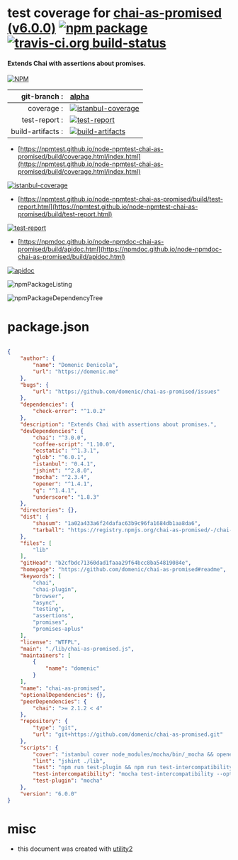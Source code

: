 # test coverage for  [chai-as-promised (v6.0.0)](https://github.com/domenic/chai-as-promised#readme)  [![npm package](https://img.shields.io/npm/v/npmtest-chai-as-promised.svg?style=flat-square)](https://www.npmjs.org/package/npmtest-chai-as-promised) [![travis-ci.org build-status](https://api.travis-ci.org/npmtest/node-npmtest-chai-as-promised.svg)](https://travis-ci.org/npmtest/node-npmtest-chai-as-promised)
#### Extends Chai with assertions about promises.

[![NPM](https://nodei.co/npm/chai-as-promised.png?downloads=true&downloadRank=true&stars=true)](https://www.npmjs.com/package/chai-as-promised)

| git-branch : | [alpha](https://github.com/npmtest/node-npmtest-chai-as-promised/tree/alpha)|
|--:|:--|
| coverage : | [![istanbul-coverage](https://npmtest.github.io/node-npmtest-chai-as-promised/build/coverage.badge.svg)](https://npmtest.github.io/node-npmtest-chai-as-promised/build/coverage.html/index.html)|
| test-report : | [![test-report](https://npmtest.github.io/node-npmtest-chai-as-promised/build/test-report.badge.svg)](https://npmtest.github.io/node-npmtest-chai-as-promised/build/test-report.html)|
| build-artifacts : | [![build-artifacts](https://npmtest.github.io/node-npmtest-chai-as-promised/glyphicons_144_folder_open.png)](https://github.com/npmtest/node-npmtest-chai-as-promised/tree/gh-pages/build)|

- [https://npmtest.github.io/node-npmtest-chai-as-promised/build/coverage.html/index.html](https://npmtest.github.io/node-npmtest-chai-as-promised/build/coverage.html/index.html)

[![istanbul-coverage](https://npmtest.github.io/node-npmtest-chai-as-promised/build/screenCapture.buildCi.browser.%252Ftmp%252Fbuild%252Fcoverage.lib.html.png)](https://npmtest.github.io/node-npmtest-chai-as-promised/build/coverage.html/index.html)

- [https://npmtest.github.io/node-npmtest-chai-as-promised/build/test-report.html](https://npmtest.github.io/node-npmtest-chai-as-promised/build/test-report.html)

[![test-report](https://npmtest.github.io/node-npmtest-chai-as-promised/build/screenCapture.buildCi.browser.%252Ftmp%252Fbuild%252Ftest-report.html.png)](https://npmtest.github.io/node-npmtest-chai-as-promised/build/test-report.html)

- [https://npmdoc.github.io/node-npmdoc-chai-as-promised/build/apidoc.html](https://npmdoc.github.io/node-npmdoc-chai-as-promised/build/apidoc.html)

[![apidoc](https://npmdoc.github.io/node-npmdoc-chai-as-promised/build/screenCapture.buildCi.browser.%252Ftmp%252Fbuild%252Fapidoc.html.png)](https://npmdoc.github.io/node-npmdoc-chai-as-promised/build/apidoc.html)

![npmPackageListing](https://npmtest.github.io/node-npmtest-chai-as-promised/build/screenCapture.npmPackageListing.svg)

![npmPackageDependencyTree](https://npmtest.github.io/node-npmtest-chai-as-promised/build/screenCapture.npmPackageDependencyTree.svg)



# package.json

```json

{
    "author": {
        "name": "Domenic Denicola",
        "url": "https://domenic.me"
    },
    "bugs": {
        "url": "https://github.com/domenic/chai-as-promised/issues"
    },
    "dependencies": {
        "check-error": "^1.0.2"
    },
    "description": "Extends Chai with assertions about promises.",
    "devDependencies": {
        "chai": "^3.0.0",
        "coffee-script": "1.10.0",
        "ecstatic": "^1.3.1",
        "glob": "^6.0.1",
        "istanbul": "0.4.1",
        "jshint": "^2.8.0",
        "mocha": "^2.3.4",
        "opener": "^1.4.1",
        "q": "^1.4.1",
        "underscore": "1.8.3"
    },
    "directories": {},
    "dist": {
        "shasum": "1a02a433a6f24dafac63b9c96fa1684db1aa8da6",
        "tarball": "https://registry.npmjs.org/chai-as-promised/-/chai-as-promised-6.0.0.tgz"
    },
    "files": [
        "lib"
    ],
    "gitHead": "b2cfbdc71360dad1faaa29f64bcc8ba54819084e",
    "homepage": "https://github.com/domenic/chai-as-promised#readme",
    "keywords": [
        "chai",
        "chai-plugin",
        "browser",
        "async",
        "testing",
        "assertions",
        "promises",
        "promises-aplus"
    ],
    "license": "WTFPL",
    "main": "./lib/chai-as-promised.js",
    "maintainers": [
        {
            "name": "domenic"
        }
    ],
    "name": "chai-as-promised",
    "optionalDependencies": {},
    "peerDependencies": {
        "chai": ">= 2.1.2 < 4"
    },
    "repository": {
        "type": "git",
        "url": "git+https://github.com/domenic/chai-as-promised.git"
    },
    "scripts": {
        "cover": "istanbul cover node_modules/mocha/bin/_mocha && opener ./coverage/lcov-report/lib/chai-as-promised.js.html",
        "lint": "jshint ./lib",
        "test": "npm run test-plugin && npm run test-intercompatibility",
        "test-intercompatibility": "mocha test-intercompatibility --opts test-intercompatibility/mocha.opts",
        "test-plugin": "mocha"
    },
    "version": "6.0.0"
}
```



# misc
- this document was created with [utility2](https://github.com/kaizhu256/node-utility2)
